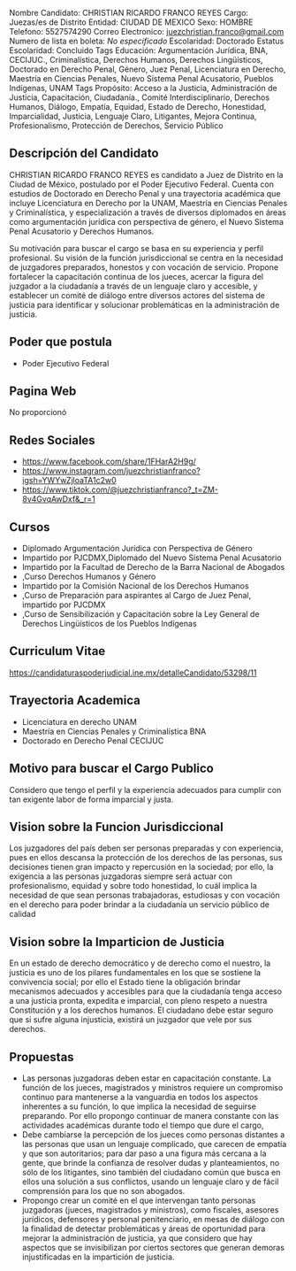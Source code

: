Nombre Candidato: CHRISTIAN RICARDO FRANCO REYES
Cargo: Juezas/es de Distrito
Entidad: CIUDAD DE MEXICO
Sexo: HOMBRE
Telefono: 5527574290
Correo Electronico: juezchristian.franco@gmail.com
Numero de lista en boleta: *No especificado*
Escolaridad: Doctorado
Estatus Escolaridad: Concluido
Tags Educación: Argumentación Jurídica, BNA, CECIJUC., Criminalística, Derechos Humanos, Derechos Lingüísticos, Doctorado en Derecho Penal, Género, Juez Penal, Licenciatura en Derecho, Maestría en Ciencias Penales, Nuevo Sistema Penal Acusatorio, Pueblos Indígenas, UNAM
Tags Propósito: Acceso a la Justicia, Administración de Justicia, Capacitación, Ciudadanía., Comité Interdisciplinario, Derechos Humanos, Diálogo, Empatía, Equidad, Estado de Derecho, Honestidad, Imparcialidad, Justicia, Lenguaje Claro, Litigantes, Mejora Continua, Profesionalismo, Protección de Derechos, Servicio Público


## Descripción del Candidato 

CHRISTIAN RICARDO FRANCO REYES es candidato a Juez de Distrito en la Ciudad de México, postulado por el Poder Ejecutivo Federal. Cuenta con estudios de Doctorado en Derecho Penal y una trayectoria académica que incluye Licenciatura en Derecho por la UNAM, Maestría en Ciencias Penales y Criminalística, y especialización a través de diversos diplomados en áreas como argumentación jurídica con perspectiva de género, el Nuevo Sistema Penal Acusatorio y Derechos Humanos.

Su motivación para buscar el cargo se basa en su experiencia y perfil profesional. Su visión de la función jurisdiccional se centra en la necesidad de juzgadores preparados, honestos y con vocación de servicio. Propone fortalecer la capacitación continua de los jueces, acercar la figura del juzgador a la ciudadanía a través de un lenguaje claro y accesible, y establecer un comité de diálogo entre diversos actores del sistema de justicia para identificar y solucionar problemáticas en la administración de justicia.


## Poder que postula

- Poder Ejecutivo Federal


## Pagina Web

No proporcionó


## Redes Sociales

- https://www.facebook.com/share/1FHarA2H9g/
- https://www.instagram.com/juezchristianfranco?igsh=YWYwZjloaTA1c2w0
- https://www.tiktok.com/@juezchristianfranco?_t=ZM-8v4GvqAwDxf&_r=1


## Cursos

- Diplomado Argumentación Jurídica con Perspectiva de Género
- Impartido por PJCDMX,Diplomado del Nuevo Sistema Penal Acusatorio
- Impartido por la Facultad de Derecho de la Barra Nacional de Abogados
- ,Curso Derechos Humanos y Género
- Impartido por la Comisión Nacional de los Derechos Humanos
- ,Curso de Preparación para aspirantes al Cargo de Juez Penal, impartido por PJCDMX
- ,Curso de Sensibilización y Capacitación sobre la Ley General de Derechos Lingüísticos de los Pueblos Indígenas


## Curriculum Vitae

https://candidaturaspoderjudicial.ine.mx/detalleCandidato/53298/11


## Trayectoria Academica

- Licenciatura en derecho UNAM
- Maestría en Ciencias Penales y Criminalística BNA
- Doctorado en Derecho Penal CECIJUC


## Motivo para buscar el Cargo Publico

Considero que tengo el perfil y la experiencia adecuados para cumplir con tan exigente labor de forma imparcial y justa.


## Vision sobre la Funcion Jurisdiccional

Los juzgadores del país deben ser personas preparadas y con experiencia, pues en ellos descansa la protección de los derechos de las personas, sus decisiones tienen gran impacto y repercusión en la sociedad; por ello, la exigencia a las personas juzgadoras siempre será actuar con profesionalismo, equidad y sobre todo honestidad, lo cuál implica la necesidad de que sean personas trabajadoras, estudiosas y con vocación en el derecho para poder brindar a la ciudadanía un servicio público de calidad


## Vision sobre la Imparticion de Justicia

En un estado de derecho democrático y de derecho como el nuestro, la justicia es uno de los pilares fundamentales en los que se sostiene la convivencia social; por ello el Estado tiene la obligación brindar mecanismos adecuados y accesibles para que la ciudadanía tenga acceso a una justicia pronta, expedita e imparcial, con pleno respeto a nuestra Constitución y a los derechos humanos. El ciudadano debe estar seguro que si sufre alguna injusticia, existirá un juzgador que vele por sus derechos.


## Propuestas

- Las personas juzgadoras deben estar en capacitación constante. La función de los jueces, magistrados y ministros requiere un compromiso continuo para mantenerse a la vanguardia en todos los aspectos inherentes a su función, lo que implica la necesidad de seguirse preparando. Por ello propongo continuar de manera constante con las actividades académicas durante todo el tiempo que dure el cargo,
- Debe cambiarse la percepción de los jueces como personas distantes a las personas que usan un lenguaje complicado, que carecen de empatía y que son autoritarios; para dar paso a una figura más cercana a la gente, que brinde la confianza de resolver dudas y planteamientos, no sólo de los litigantes, sino también del ciudadano común que busca en ellos una solución a sus conflictos, usando un lenguaje claro y de fácil comprensión para los que no son abogados.
- Propongo crear un comité en el que intervengan tanto personas juzgadoras (jueces, magistrados y ministros), como fiscales, asesores jurídicos, defensores y personal penitenciario, en mesas de diálogo con la finalidad de detectar problemáticas y áreas de oportunidad para mejorar la administración de justicia, ya que considero que hay aspectos que se invisibilizan por ciertos sectores que generan demoras injustificadas en la impartición de justicia.

